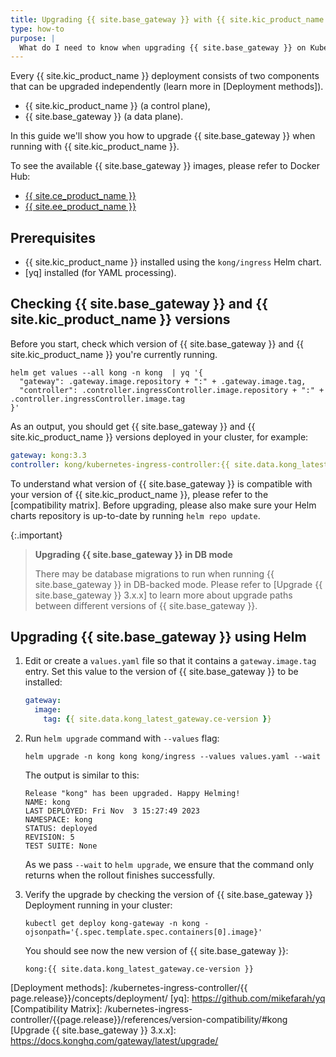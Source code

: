 ```yaml
---
title: Upgrading {{ site.base_gateway }} with {{ site.kic_product_name }}
type: how-to
purpose: |
  What do I need to know when upgrading {{ site.base_gateway }} on Kubernetes? DB-backed mode vs DB-less
---
```


Every {{ site.kic_product_name }} deployment consists of two components that can be upgraded independently (learn more in [Deployment methods]).

- {{ site.kic_product_name }} (a control plane),
- {{ site.base_gateway }} (a data plane).

In this guide we'll show you how to upgrade {{ site.base_gateway }} when running with {{ site.kic_product_name }}.

To see the available {{ site.base_gateway }} images, please refer to Docker Hub:

- [{{ site.ce_product_name }}](https://hub.docker.com/r/kong/kong-gateway/tags)
- [{{ site.ee_product_name }}](https://hub.docker.com/_/kong/tags)

## Prerequisites

- {{ site.kic_product_name }} installed using the `kong/ingress` Helm chart.
- [yq] installed (for YAML processing).

## Checking {{ site.base_gateway }} and {{ site.kic_product_name }} versions 

Before you start, check which version of {{ site.base_gateway }} and {{ site.kic_product_name }} you're currently running. 

```shell
helm get values --all kong -n kong  | yq '{
  "gateway": .gateway.image.repository + ":" + .gateway.image.tag,
  "controller": .controller.ingressController.image.repository + ":" + .controller.ingressController.image.tag
}'
```

As an output, you should get {{ site.base_gateway }} and {{ site.kic_product_name }} versions deployed in your cluster, for example:

```yaml
gateway: kong:3.3
controller: kong/kubernetes-ingress-controller:{{ site.data.kong_latest_KIC.version }}
```

To understand what version of {{ site.base_gateway }} is compatible with your version of {{ site.kic_product_name }}, please refer to the [compatibility matrix]. Before upgrading, please also make sure your Helm charts repository is up-to-date by running `helm repo update`.

{:.important}
>  **Upgrading {{ site.base_gateway }} in DB mode**
>
> There may be database migrations to run when running {{ site.base_gateway }} in DB-backed mode.
> Please refer to [Upgrade {{ site.base_gateway }} 3.x.x] to learn more about upgrade paths between different versions of {{ site.base_gateway }}.

## Upgrading {{ site.base_gateway }} using Helm

1. Edit or create a `values.yaml` file so that it contains a `gateway.image.tag` entry. Set this value to the version of {{ site.base_gateway }} to be installed:

    ```yaml
    gateway:
      image:
        tag: {{ site.data.kong_latest_gateway.ce-version }}
    ```

1. Run `helm upgrade` command with `--values` flag:

    ```shell
    helm upgrade -n kong kong kong/ingress --values values.yaml --wait
    ```

    The output is similar to this:
    
    ```shell
    Release "kong" has been upgraded. Happy Helming!
    NAME: kong
    LAST DEPLOYED: Fri Nov  3 15:27:49 2023
    NAMESPACE: kong
    STATUS: deployed
    REVISION: 5
    TEST SUITE: None
    ```

    As we pass `--wait` to `helm upgrade`, we ensure that the command only returns when the rollout finishes successfully. 

1. Verify the upgrade by checking the version of {{ site.base_gateway }} Deployment running in your cluster:

    ```shell
    kubectl get deploy kong-gateway -n kong -ojsonpath='{.spec.template.spec.containers[0].image}'
    ```

    You should see now the new version of {{ site.base_gateway }}:

    ```shell
    kong:{{ site.data.kong_latest_gateway.ce-version }}
    ```

[Deployment methods]: /kubernetes-ingress-controller/{{ page.release}}/concepts/deployment/
[yq]: https://github.com/mikefarah/yq
[Compatibility Matrix]: /kubernetes-ingress-controller/{{page.release}}/references/version-compatibility/#kong
[Upgrade {{ site.base_gateway }} 3.x.x]: https://docs.konghq.com/gateway/latest/upgrade/
